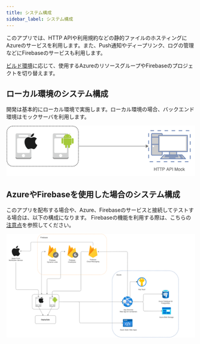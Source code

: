 ```yaml
---
title: システム構成
sidebar_label: システム構成
---
```


このアプリでは、HTTP APIや利用規約などの静的ファイルのホスティングにAzureのサービスを利用します。また、Push通知やディープリンク、ログの管理などにFirebaseのサービスも利用します。

[ビルド環境](/react-native/santoku/development/build-configuration/environments-configuration)に応じて、使用するAzureのリソースグループやFirebaseのプロジェクトを切り替えます。

## ローカル環境のシステム構成

開発は基本的にローカル環境で実施します。ローカル環境の場合、バックエンド環境はモックサーバを利用します。

![system-configuration](./local-system-configuration.drawio.png)

## AzureやFirebaseを使用した場合のシステム構成

このアプリを配布する場合や、Azure、Firebaseのサービスと接続してテストする場合は、以下の構成になります。
Firebaseの機能を利用する際は、こちらの[注意点](react-native/santoku/development/implement/cautions-on-using-firebase.mdx)を参照してください。

![system-configuration](./system-configuration.drawio.png)
